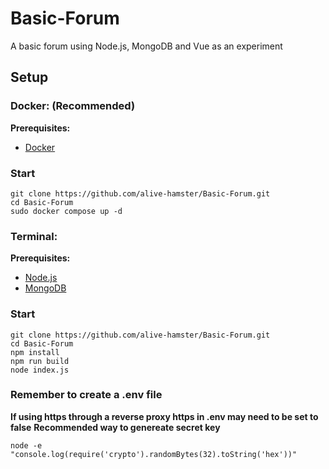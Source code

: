 # Basic-Forum
A basic forum using Node.js, MongoDB and Vue as an experiment

## Setup
### Docker: (Recommended)
**Prerequisites:**
- [Docker](https://docs.docker.com/engine/install/)
### Start
```
git clone https://github.com/alive-hamster/Basic-Forum.git
cd Basic-Forum
sudo docker compose up -d
```
### Terminal:
**Prerequisites:**
- [Node.js](https://nodejs.org/)
- [MongoDB](https://www.mongodb.com/try/download/community-edition)
### Start
```
git clone https://github.com/alive-hamster/Basic-Forum.git
cd Basic-Forum
npm install
npm run build
node index.js
```
### Remember to create a .env file
**If using https through a reverse proxy https in .env may need to be set to false**
**Recommended way to genereate secret key**
```
node -e "console.log(require('crypto').randomBytes(32).toString('hex'))"
```